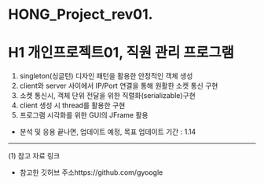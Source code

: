 # HONG_Project_rev01.

# H1 개인프로젝트01, 직원 관리 프로그램


1. singleton(싱글턴) 디자인 패턴을 활용한 안정적인 객체 생성
2. client와 server 사이에서 IP/Port 연결을 통해 원활한 소켓 통신 구현
3. 소켓 통신시, 객체 단위 전달을 위한 직렬화(serializable)구현
4. client 생성 시 thread를 활용한 구현
5. 프로그램 시각화를 위한 GUI의 JFrame 활용

* 분석 및 응용 끝나면, 업데이트 예정, 목표 업데이트 기간 : 1.14


---
(1) 참고 자료 링크  

* 참고한 깃허브 주소https://github.com/gyoogle



